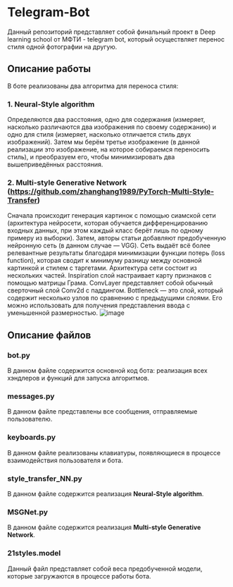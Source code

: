 # Telegram-Bot
Данный репозиторий представляет собой финальный проект в Deep learning school от МФТИ - telegram bot, который осуществляет перенос стиля одной фотографии на другую.

## Описание работы
В боте реализованы два алгоритма для переноса стиля:

### 1. Neural-Style algorithm
Определяются два расстояния, одно для содержания (измеряет, насколько различаются два изображения по своему содержанию) и одно для стиля (измеряет, насколько отличается стиль двух изображений). Затем мы берём третье изображение (в данной реализации это изображение, на которое собираемся переносить стиль), и преобразуем его, чтобы минимизировать два вышеприведённых расстояния.

### 2. Multi-style Generative Network (https://github.com/zhanghang1989/PyTorch-Multi-Style-Transfer)
Сначала происходит генерация картинок с помощью сиамской сети (архитектура нейросети, которая обучается дифференцированию входных данных, при этом каждый класс берёт лишь по одному примеру из выборки).  Затем, авторы статьи добавляют предобученную нейронную сеть (в данном случае — VGG). Сеть выдаёт всё более релевантные результаты благодаря минимизации функции потерь (loss function), которая сводит к минимуму разницу между основной картинкой и стилем с таргетами. Архитектура сети состоит из нескольких частей. Inspiration слой настраивает карту признаков с помощью матрицы Грама. ConvLayer представляет собой обычный сверточный слой Conv2d с паддингом. Bottleneck — это слой, который содержит несколько узлов по сравнению с предыдущими слоями. Его можно использовать для получения представления ввода с уменьшенной размерностью.
![image](https://user-images.githubusercontent.com/77489392/123624384-29ad4200-d817-11eb-99a5-cdbd05f081c7.png)

## Описание файлов

### bot.py
В данном файле содержится основной код бота: реализация всех хэндлеров и функций для запуска алгоритмов.

### messages.py
В данном файле представлены все сообщения, отправляемые пользователю.

### keyboards.py
В данном файле реализованы клавиатуры, появляющиеся в процессе взаимодействия пользователя и бота.

### style_transfer_NN.py
В данном файле содержится реализация **Neural-Style algorithm**.

### MSGNet.py
В данном файле содержится реализация **Multi-style Generative Network**.

### 21styles.model
Данный файл представляет собой веса предобученной модели, которые загружаются в процессе работы бота.

